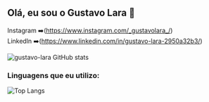 ## Olá, eu sou o Gustavo Lara 🤚

Instagram ➡️(https://www.instagram.com/_gustavolara_/) <br/>
Linkedln ➡️(https://www.linkedin.com/in/gustavo-lara-2950a32b3/) <br/>


![gustavo-lara GitHub stats](https://github-readme-stats.vercel.app/api?username=gustavo-lara&show_icons=true&theme=dracula)

### Linguagens que eu utilizo:

![Top Langs](https://github-readme-stats.vercel.app/api/top-langs/?username=gustavo-lara&layout=compact&langs_count=6&theme=dracula)






